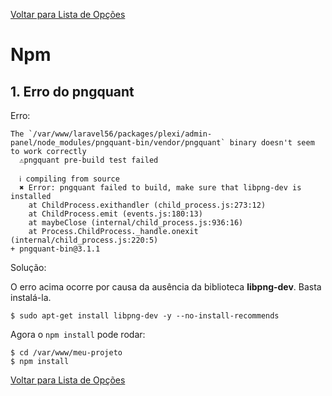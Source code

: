 [Voltar para Lista de Opções](../readme.md)

# Npm

## 1. Erro do pngquant

Erro:

```
The `/var/www/laravel56/packages/plexi/admin-panel/node_modules/pngquant-bin/vendor/pngquant` binary doesn't seem to work correctly
  ⚠pngquant pre-build test failed

  ℹ compiling from source
  ✖ Error: pngquant failed to build, make sure that libpng-dev is installed
    at ChildProcess.exithandler (child_process.js:273:12)
    at ChildProcess.emit (events.js:180:13)
    at maybeClose (internal/child_process.js:936:16)
    at Process.ChildProcess._handle.onexit (internal/child_process.js:220:5)
+ pngquant-bin@3.1.1
```

Solução:

O erro acima ocorre por causa da ausência da biblioteca **libpng-dev**. Basta instalá-la.

```
$ sudo apt-get install libpng-dev -y --no-install-recommends
```

Agora o `npm install` pode rodar:


```
$ cd /var/www/meu-projeto
$ npm install
```



[Voltar para Lista de Opções](../readme.md)
